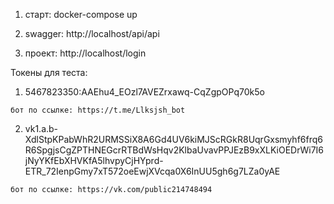 1) старт: docker-compose up

2) swagger: http://localhost/api/api

3) проект: http://localhost/login



Токены для теста:

  1) 5467823350:AAEhu4_EOzl7AVEZrxawq-CqZgpOPq70k5o

    бот по ссылке: https://t.me/Llksjsh_bot

  2) vk1.a.b-XdlStpKPabWhR2URMSSiX8A6Gd4UV6kiMJScRGkR8UqrGxsmyhf6frq6R6SpgjsCgZPTHNEGcrRTBdWsHqv2KlbaUvavPPJEzB9xXLKiOEDrWi7I6jNyYKfEbXHVKfA5lhvpyCjHYprd-ETR_72IenpGmy7xT572oeEwjXVcqa0X6InUU5gh6g7LZa0yAE

    бот по ссылке: https://vk.com/public214748494

